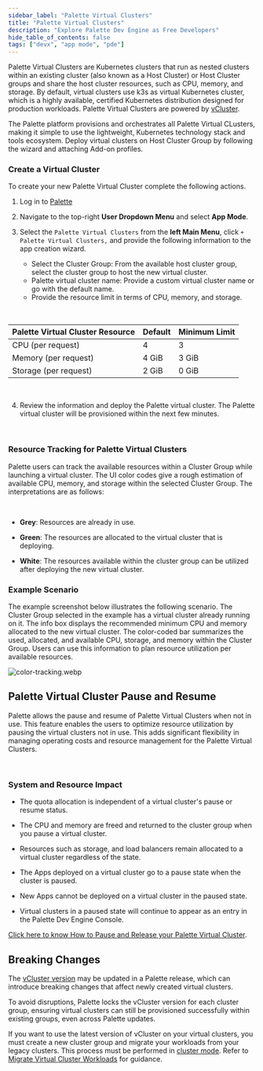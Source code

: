 ```yaml
---
sidebar_label: "Palette Virtual Clusters"
title: "Palette Virtual Clusters"
description: "Explore Palette Dev Engine as Free Developers"
hide_table_of_contents: false
tags: ["devx", "app mode", "pde"]
---
```


Palette Virtual Clusters are Kubernetes clusters that run as nested clusters within an existing cluster (also known as a
Host Cluster) or Host Cluster groups and share the host cluster resources, such as CPU, memory, and storage. By default,
virtual clusters use k3s as virtual Kubernetes cluster, which is a highly available, certified Kubernetes distribution
designed for production workloads. Palette Virtual Clusters are powered by [vCluster](https://www.vcluster.com/).

The Palette platform provisions and orchestrates all Palette Virtual CLusters, making it simple to use the lightweight,
Kubernetes technology stack and tools ecosystem. Deploy virtual clusters on Host Cluster Group by following the wizard
and attaching Add-on profiles.

### Create a Virtual Cluster

To create your new Palette Virtual Cluster complete the following actions.

1. Log in to [Palette](https://console.spectrocloud.com)

2. Navigate to the top-right **User Dropdown Menu** and select **App Mode**.

3. Select the `Palette Virtual Clusters` from the **left Main Menu**, click `+ Palette Virtual Clusters,` and provide
   the following information to the app creation wizard.
   - Select the Cluster Group: From the available host cluster group, select the cluster group to host the new virtual
     cluster.
   - Palette virtual cluster name: Provide a custom virtual cluster name or go with the default name.
   - Provide the resource limit in terms of CPU, memory, and storage.

<br />

| Palette Virtual Cluster Resource | Default | Minimum Limit |
| -------------------------------- | ------- | ------------- |
| CPU (per request)                | 4       | 3             |
| Memory (per request)             | 4 GiB   | 3 GiB         |
| Storage (per request)            | 2 GiB   | 0 GiB         |

<br />

4. Review the information and deploy the Palette virtual cluster. The Palette virtual cluster will be provisioned within
   the next few minutes.

<br />

### Resource Tracking for Palette Virtual Clusters

Palette users can track the available resources within a Cluster Group while launching a virtual cluster. The UI color
codes give a rough estimation of available CPU, memory, and storage within the selected Cluster Group. The
interpretations are as follows:

<br />

- **Grey**: Resources are already in use.

- **Green**: The resources are allocated to the virtual cluster that is deploying.

- **White**: The resources available within the cluster group can be utilized after deploying the new virtual cluster.

### Example Scenario

The example screenshot below illustrates the following scenario. The Cluster Group selected in the example has a virtual
cluster already running on it. The info box displays the recommended minimum CPU and memory allocated to the new virtual
cluster. The color-coded bar summarizes the used, allocated, and available CPU, storage, and memory within the Cluster
Group. Users can use this information to plan resource utilization per available resources.

![color-tracking.webp](/color-tracking.webp)

## Palette Virtual Cluster Pause and Resume

Palette allows the pause and resume of Palette Virtual Clusters when not in use. This feature enables the users to
optimize resource utilization by pausing the virtual clusters not in use. This adds significant flexibility in managing
operating costs and resource management for the Palette Virtual Clusters.

<br />

### System and Resource Impact

- The quota allocation is independent of a virtual cluster's pause or resume status.

- The CPU and memory are freed and returned to the cluster group when you pause a virtual cluster.

- Resources such as storage, and load balancers remain allocated to a virtual cluster regardless of the state.

- The Apps deployed on a virtual cluster go to a pause state when the cluster is paused.

- New Apps cannot be deployed on a virtual cluster in the paused state.

- Virtual clusters in a paused state will continue to appear as an entry in the Palette Dev Engine Console.

[Click here to know How to Pause and Release your Palette Virtual Cluster](pause-restore-virtual-clusters.md).

## Breaking Changes

The [vCluster version](https://www.vcluster.com/releases/en/changelog) may be updated in a Palette release, which can introduce breaking changes that affect newly created virtual clusters.

To avoid disruptions, Palette locks the vCluster version for each cluster group, ensuring virtual clusters can still be provisioned successfully within existing groups, even across Palette updates.

If you want to use the latest version of vCluster on your virtual clusters, you must create a new cluster group and migrate your workloads from your legacy clusters. This process must be performed in [cluster mode](../../deployment-modes/deployment-modes.md). Refer to [Migrate Virtual Cluster Workloads](../../clusters/palette-virtual-clusters/migrate-virtual-clusters.md) for guidance.
